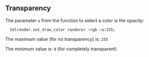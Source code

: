 ## Transparency

The parameter `a` from the function to select a color
is the opacity:

```
  Sdlrender.set_draw_color renderer ~rgb ~a:255;
```

The maximum value (for no transparency) is: `255`

The minimum value is: `0` (for completely transparent)

